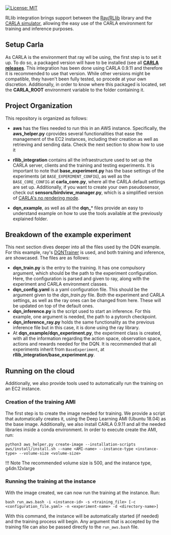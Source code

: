 [![License: MIT](https://img.shields.io/badge/License-MIT-yellow.svg)](https://opensource.org/licenses/MIT)

RLlib integration brings support between the [Ray/RLlib](https://github.com/ray-project/ray) library and the [CARLA simulator](https://github.com/carla-simulator/carla), allowing the easy use of the CARLA environment for training and inference purposes.

## Setup Carla

As CARLA is the environment that ray wll be using, the first step is to set it up. To do so, a packaged version will have to be installed (see all [**CARLA releases**](https://github.com/carla-simulator/carla/releases). This integration has been done using CARLA 0.9.11 and therefore it is recommended to use that version. While other versions might be compatible, they haven't been fully tested, so procede at your own discretion. Additionally, in order to know where this packaged is located, set the **CARLA_ROOT** environment variable to the folder containing it.

## Project Organization

This repository is organized as follows:

* **aws** has the files needed to run this in an AWS instance. Specifically, the **aws_helper.py** cprovides several functionalities that ease the management of the EC2 instances, including their creation as well as retrieving and sending data. Check the next section to show how to use it

* **rllib_integration** contains all the infraestructure used to set up the CARLA server, clients and the training and testing experiments. It is important to note that **base_experiment.py** has the base settings of the experiments (at `BASE_EXPERIMENT_CONFIG`), as well as the `BASE_CORE_CONFIG` at **carla_core.py**, where all the CARLA default settings are set up. Additionally, if you want to create your own pseudosensor, check out **sensors/birdview_manager.py**, which is a simplified version of [CARLA's no rendering mode](https://github.com/carla-simulator/carla/blob/master/PythonAPI/examples/no_rendering_mode.py).

* **dqn_example**, as well as all the **dqn_*** files provide an easy to understand example on how to use the tools available at the previously explained folder.

## Breakdown of the example experiment

This next section dives deeper into all the files used by the DQN example. For this example, ray's [DQNTrainer](https://github.com/ray-project/ray/blob/master/rllib/agents/dqn/dqn.py#L285) is used, and both training and inference, are showcased. The files are as follows:

* **dqn_train.py** is the entry to the training. It has one compulsory argument, which should be the path to the experiment configuration. Here, the configuration is parsed and given to ray, along with the experiment and CARLA environment classes.
* **dqn_config.yaml** is a yaml configuration file. This should be the argument given to the _dqn_train.py_ file. Both the experiment and CARLA settings, as well as the ray ones can be changed from here. These will be updated on top of the default ones.
* **dqn_inference.py** is the script used to start an inference. For this example, one argument is needed, the path to a pytorch checkpoint. 
* **dqn_inference_ray.py** holds the same functionality as the previous inference file but in this case, it is done using the 
ray library.
* At **dqn_example/dqn_experiment.py**, the experiment class is created, with all the information regarding the action space, observation space, actions and rewards needed for the DQN. It is recommended that all experiments inherit from `BaseExperiment`, at **rllib_integration/base_experiment.py**.

## Running on the cloud

Additionally, we also provide tools used to automatically run the training on an EC2 instance.

### Creation of the training AMI

The first step is to create the image needed for training. We provide a script that automatically creates it, using the Deep Learning AMI (Ubuntu 18.04) as the base image. Additionally, we also install CARLA 0.9.11 and all the needed libraries inside a conda environment. In order to execute create the AMI, run:

`python3 aws_helper.py create-image --installation-scripts aws/install/install.sh --name <AMI-name> --instance-type <instance-type> --volume-size <volume-size> `

!!! Note
    The recommended volume size is 500, and the instance type, g4dn.12xlarge

### Running the training at the instance

With the image created, we can now run the training at the instance. Run:

`bash run_aws.bash -i <instance-id> -s <training_file> [-c <configuration_file.yaml> -n <experiment-name> -d <directory-name>]`

With this command, the instance will be automatically started (if needed) and the training process will begin. Any argument that is accepted by the training file can also be passed directly to the `run_aws.bash` file.
